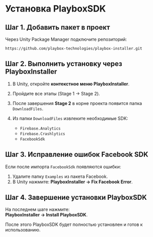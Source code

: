 # Установка PlayboxSDK

## Шаг 1. Добавить пакет в проект

Через Unity Package Manager подключите репозиторий:

```
https://github.com/playbox-technologies/playbox-installer.git
```

## Шаг 2. Выполнить установку через PlayboxInstaller

1. В Unity, откройте **контекстное меню PlayboxInstaller**.  
2. Пройдите все этапы (Stage 1 → Stage 2).  
3. После завершения **Stage 2** в корне проекта появится папка `DownloadFiles`.  
4. Из папки `DownloadFiles` извлеките необходимые SDK:

   - `Firebase.Analytics`
   - `Firebase.Crashlytics`
   - `FacebookSdk`

## Шаг 3. Исправление ошибок Facebook SDK

Если после импорта `FacebookSdk` появляются ошибки:

1. Удалите папку `Examples` из пакета Facebook.
2. В Unity нажмите: **PlayboxInstaller → Fix Facebook Error**.

## Шаг 4. Завершение установки PlayboxSDK

На последнем шаге нажмите:  
**PlayboxInstaller → Install PlayboxSDK**.

После этого PlayboxSDK будет полностью установлен и готов к использованию.
